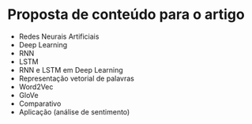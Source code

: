 # Proposta de conteúdo para o artigo

* Redes Neurais Artificiais
* Deep Learning
* RNN
* LSTM
* RNN e LSTM em Deep Learning
* Representação vetorial de palavras
* Word2Vec
* GloVe
* Comparativo
* Aplicação (análise de sentimento)
